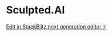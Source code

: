 # Sculpted.AI

[Edit in StackBlitz next generation editor ⚡️](https://stackblitz.com/~/github.com/aisculpter/Sculpted.AI)